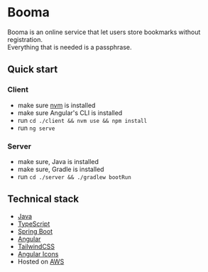 # Booma

Booma is an online service that let users store bookmarks without registration.\
Everything that is needed is a passphrase.

## Quick start

### Client

- make sure [nvm](https://github.com/nvm-sh/nvm) is installed
- make sure Angular's CLI is installed
- run `cd ./client && nvm use && npm install`
- run `ng serve`

### Server

- make sure, Java is installed
- make sure, Gradle is installed
- run `cd ./server && ./gradlew bootRun`


## Technical stack

- [Java](https://www.java.com/de/) 
- [TypeScript](https://www.typescriptlang.org/)
- [Spring Boot](https://spring.io/projects/spring-boot/)
- [Angular](https://angular.io/)
- [TailwindCSS](https://tailwindcss.com/)
- [Angular Icons](https://ng-icons.github.io/ng-icons/#/)
- Hosted on [AWS](https://aws.amazon.com) 
